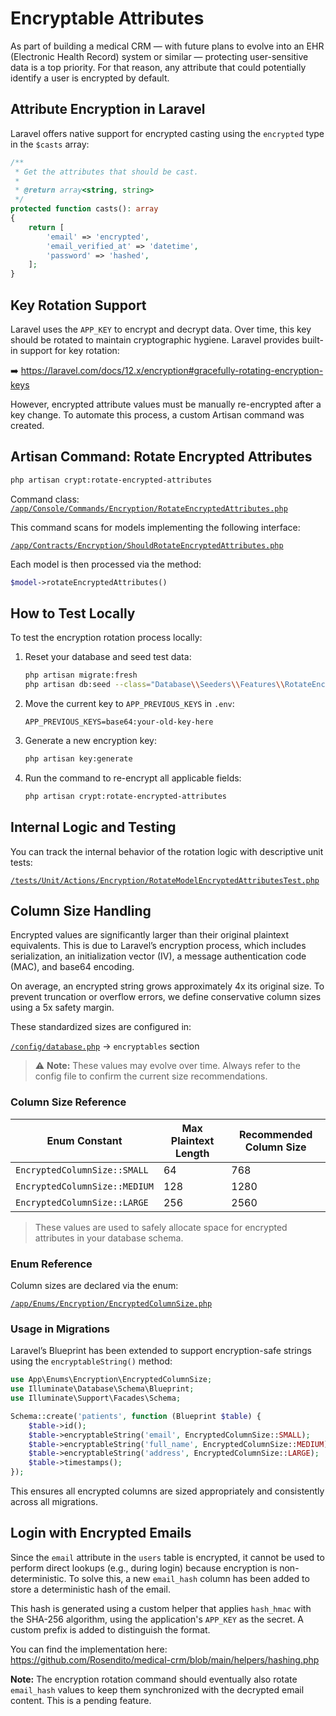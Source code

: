 # Encryptable Attributes

As part of building a medical CRM — with future plans to evolve into an EHR (Electronic Health Record) system or similar — protecting user-sensitive data is a top priority. For that reason, any attribute that could potentially identify a user is encrypted by default.

## Attribute Encryption in Laravel

Laravel offers native support for encrypted casting using the `encrypted` type in the `$casts` array:

```php
/**
 * Get the attributes that should be cast.
 *
 * @return array<string, string>
 */
protected function casts(): array
{
    return [
        'email' => 'encrypted',
        'email_verified_at' => 'datetime',
        'password' => 'hashed',
    ];
}
```

## Key Rotation Support

Laravel uses the `APP_KEY` to encrypt and decrypt data. Over time, this key should be rotated to maintain cryptographic hygiene. Laravel provides built-in support for key rotation:

➡️ https://laravel.com/docs/12.x/encryption#gracefully-rotating-encryption-keys

However, encrypted attribute values must be manually re-encrypted after a key change. To automate this process, a custom Artisan command was created.

## Artisan Command: Rotate Encrypted Attributes

```bash
php artisan crypt:rotate-encrypted-attributes
```

Command class: [`/app/Console/Commands/Encryption/RotateEncryptedAttributes.php`](https://github.com/Rosendito/medical-crm/blob/main/app/Console/Commands/Encryption/RotateEncryptedAttributes.php)

This command scans for models implementing the following interface:

[`/app/Contracts/Encryption/ShouldRotateEncryptedAttributes.php`](https://github.com/Rosendito/medical-crm/blob/main/app/Contracts/Encryption/ShouldRotateEncryptedAttributes.php)

Each model is then processed via the method:

```php
$model->rotateEncryptedAttributes()
```

## How to Test Locally

To test the encryption rotation process locally:

1. Reset your database and seed test data:
   ```bash
   php artisan migrate:fresh
   php artisan db:seed --class="Database\\Seeders\\Features\\RotateEncryptedAttributesSeeder"
   ```

2. Move the current key to `APP_PREVIOUS_KEYS` in `.env`:
   ```env
   APP_PREVIOUS_KEYS=base64:your-old-key-here
   ```

3. Generate a new encryption key:
   ```bash
   php artisan key:generate
   ```

4. Run the command to re-encrypt all applicable fields:
   ```bash
   php artisan crypt:rotate-encrypted-attributes
   ```

## Internal Logic and Testing

You can track the internal behavior of the rotation logic with descriptive unit tests:

[`/tests/Unit/Actions/Encryption/RotateModelEncryptedAttributesTest.php`](https://github.com/Rosendito/medical-crm/blob/main/tests/Unit/Actions/Encryption/RotateModelEncryptedAttributesTest.php)

## Column Size Handling

Encrypted values are significantly larger than their original plaintext equivalents. This is due to Laravel’s encryption process, which includes serialization, an initialization vector (IV), a message authentication code (MAC), and base64 encoding.

On average, an encrypted string grows approximately 4x its original size. To prevent truncation or overflow errors, we define conservative column sizes using a 5x safety margin.

These standardized sizes are configured in:

[`/config/database.php`](https://github.com/Rosendito/medical-crm/blob/main/config/database.php) → `encryptables` section

> ⚠️ **Note:** These values may evolve over time. Always refer to the config file to confirm the current size recommendations.

### Column Size Reference

| Enum Constant                      | Max Plaintext Length | Recommended Column Size |
|-----------------------------------|-----------------------|--------------------------|
| `EncryptedColumnSize::SMALL`      | 64                    | 768                      |
| `EncryptedColumnSize::MEDIUM`     | 128                   | 1280                     |
| `EncryptedColumnSize::LARGE`      | 256                   | 2560                     |

> These values are used to safely allocate space for encrypted attributes in your database schema.

### Enum Reference

Column sizes are declared via the enum:

[`/app/Enums/Encryption/EncryptedColumnSize.php`](https://github.com/Rosendito/medical-crm/blob/main/app/Enums/Encryption/EncryptedColumnSize.php)

### Usage in Migrations

Laravel’s Blueprint has been extended to support encryption-safe strings using the `encryptableString()` method:

```php
use App\Enums\Encryption\EncryptedColumnSize;
use Illuminate\Database\Schema\Blueprint;
use Illuminate\Support\Facades\Schema;

Schema::create('patients', function (Blueprint $table) {
    $table->id();
    $table->encryptableString('email', EncryptedColumnSize::SMALL);
    $table->encryptableString('full_name', EncryptedColumnSize::MEDIUM);
    $table->encryptableString('address', EncryptedColumnSize::LARGE);
    $table->timestamps();
});
```

This ensures all encrypted columns are sized appropriately and consistently across all migrations.

## Login with Encrypted Emails

Since the `email` attribute in the `users` table is encrypted, it cannot be used to perform direct lookups (e.g., during login) because encryption is non-deterministic. To solve this, a new `email_hash` column has been added to store a deterministic hash of the email.

This hash is generated using a custom helper that applies `hash_hmac` with the SHA-256 algorithm, using the application's `APP_KEY` as the secret. A custom prefix is added to distinguish the format.

You can find the implementation here:  
https://github.com/Rosendito/medical-crm/blob/main/helpers/hashing.php

**Note:** The encryption rotation command should eventually also rotate `email_hash` values to keep them synchronized with the decrypted email content. This is a pending feature.
